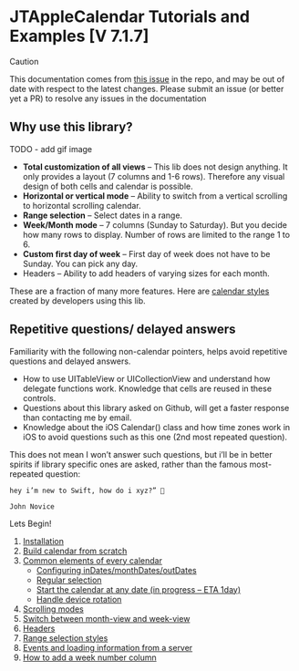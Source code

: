 # JTAppleCalendar Tutorials and Examples [V 7.1.7]

> [!CAUTION]
> This documentation comes from [this issue](https://github.com/patchthecode/JTAppleCalendar/issues/1397) in the repo, and may be out of date with respect to the latest changes. Please submit an issue (or better yet a PR) to resolve any issues in the documentation

## Why use this library?

TODO - add gif image

- **Total customization of all views** – This lib does not design anything. It only provides a layout (7 columns and 1-6 rows). Therefore any visual design of both cells and calendar is possible.
- **Horizontal or vertical mode** – Ability to switch from a vertical scrolling to horizontal scrolling calendar.
- **Range selection** – Select dates in a range.
- **Week/Month mode** – 7 columns (Sunday to Saturday). But you decide how many rows to display. Number of rows are limited to the range 1 to 6.
- **Custom first day of week** – First day of week does not have to be Sunday. You can pick any day.
- Headers – Ability to add headers of varying sizes for each month.

These are a fraction of many more features. Here are [calendar styles](https://github.com/patchthecode/JTAppleCalendar/issues/2) created by developers using this lib.

## Repetitive questions/ delayed answers

Familiarity with the following non-calendar pointers, helps avoid repetitive questions and delayed answers.

- How to use UITableView or UICollectionView and understand how delegate functions work. Knowledge that cells are reused in these controls.
- Questions about this library asked on Github, will get a faster response than contacting me by email.
- Knowledge about the iOS Calendar() class and how time zones work in iOS to avoid questions such as this one (2nd most repeated question).

This does not mean I won’t answer such questions, but i’ll be in better spirits if library specific ones are asked, rather than the famous most-repeated question:

```
hey i’m new to Swift, how do i xyz?” 🙂

John Novice
```

Lets Begin!

1. [Installation](../Installation/Installation.md)
2. [Build calendar from scratch](about:blank)
3. [Common elements of every calendar]()
   - [Configuring inDates/monthDates/outDates]()
   - [Regular selection]()
   - [Start the calendar at any date (in progress – ETA 1day)]()
   - [Handle device rotation]()
4. [Scrolling modes]()
5. [Switch between month-view and week-view]()
6. [Headers]()
7. [Range selection styles]()
8. [Events and loading information from a server]()
9. [How to add a week number column]()

